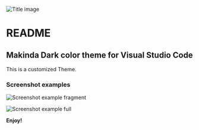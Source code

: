 ![Title image](https://i.imgur.com/du9umli.png)

# README

## Makinda Dark color theme for Visual Studio Code

This is a customized Theme.

### Screenshot examples

![Screenshot example fragment](https://i.imgur.com/FJjBrjR.png)

![Screenshot example full](https://i.imgur.com/1k8UMAt.png)

**Enjoy!**

